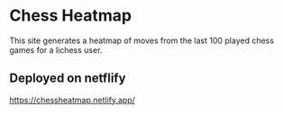 # Chess Heatmap

This site generates a heatmap of moves from the last 100 played chess games for a lichess user.

## Deployed on netflify

https://chessheatmap.netlify.app/